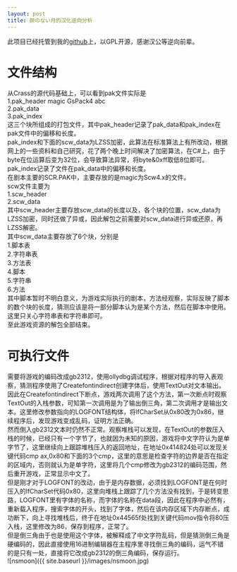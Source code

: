 ```yaml
---
layout: post
title: 颜のない月的汉化逆向分析
---
```


此项目已经托管到我的[github](https://github.com/chungou1996/NSMoonCN)上，以GPL开源，感谢汉公等逆向前辈。  

# 文件结构
  从Crass的源代码基础上，可以看到pak文件实际是  
1.pak_header magic GsPack4 abc  
2.pak_data  
3.pak_index  
  这三个块所组成的打包文件，其中pak_header记录了pak_data和pak_index在pak文件中的偏移和长度。  
pak_index和下面的scw_data为LZSS加密，此算法在标准算法上有所改动，根据网上的一些资料和自己研究，花了两个晚上时间解决了加密算法，在C#上，由于byte在位运算后变为32位，会导致算法异常，将byte&0xff取低8位即可。  
  pak_index记录了文件在pak_data中的偏移和长度。  
  在剧本主要的SCR.PAK中，主要存放的是magic为Scw4.x的文件。  
  scw文件主要为  
1.scw_header  
2.scw_data  
  其中scw_header主要存放scw_data的长度以及，各个块的位置，scw_data为LZSS加密，同时还做了异或，因此解包之前需要对scw_data进行异或还原，再LZSS解密。  
  其中scw_data主要存放了6个块，分别是  
1.脚本表  
2.字符串表  
3.方法表  
4.脚本  
5.字符串  
6.方法  
  其中脚本暂时不明白意义，为游戏实际执行的剧本，方法经观察，实际反映了脚本的数个块的长度，猜测应该是将一部分脚本认为是某个方法，然后在脚本中使用。这里只关心字符串表和字符串即可。  
  至此游戏资源的解包全部结束。  
# 可执行文件  
  需要将游戏的编码改成gb2312，使用ollydbg调试程序，根据对程序的导入表观察，猜测程序使用了Createfontindirect创建字体后，使用TextOut对文本输出。因此在Createfontindirect下断点，游戏两次调用了这个方法，第一次断点时观察TextOut的入栈参数，可知第一次调用是为了输出倒三角，第二次调用才是输出文本。这里修改参数指向的LOGFONT结构体，将lfCharSet从0x80改为0x86，继续程序后，发现游戏变成乱码，证明方法正确。  
  然而倒入gb2312文本时仍然不正常。观察堆栈可以发现，在TextOut的参数压入栈的时候，已经只有一个字节了，也就因为未知的原因，游戏将中文字符认为是单字节了，这里继续向上跟踪堆栈压入的返回地址，在地址0x414824处可以发现关键代码cmp ax,0x80和下面的3个cmp，这里的意思是检查字符的边界是否在指定的区域内，否则就认为是单字符，这里将几个cmp修改为gb2312的编码范围，然后重开游戏，正常显示中文了。  
  但是刚才对于LOGFONT的改动，由于是内存数据，必须找到LOGFONT是在何时压入的lfCharSet代码0x80，这里向堆栈上跟踪了几个方法没有找到，于是转变思路，LOGFONT里有字体的名称，而字体的名称在data段，因此在程序中必然有，重新载入程序，搜索字体的开头，找到了字体，然后在该内存区域下内存断点，成功断下，向上寻找堆栈后，终于在地址0x44565f处找到关键代码mov指令将80压入栈，这里修改为86，保存到程序，正常了。  
  但是倒三角由于也是使用这个字体，被解释成了中文字符乱码，但是猜测倒三角是硬编码的，因此直接使用16进制编辑器在主程序里寻找倒三角的编码，运气不错的是只有一处，直接将它改成gb2312的倒三角编码，保存运行。  
![nsmoon]({{ site.baseurl }}/images/nsmoon.jpg)